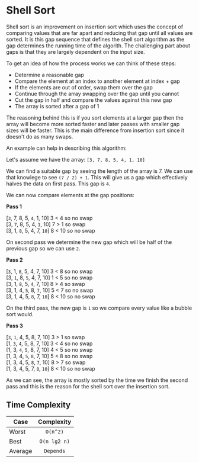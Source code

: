 # Shell Sort

Shell sort is an improvement on insertion sort which uses the concept of
comparing values that are far apart and reducing that gap until all values are
sorted. It is this gap sequence that defines the shell sort algorithm as the
gap determines the running time of the algorith. The challenging part about
gaps is that they are largely dependent on the input size.

To get an idea of how the process works we can think of these steps:

- Determine a reasonable gap
- Compare the element at an index to another element at index + gap
- If the elements are out of order, swap them over the gap
- Continue through the array swapping over the gap until you cannot
- Cut the gap in half and compare the values against this new gap
- The array is sorted after a gap of 1

The reasoning behind this is if you sort elements at a larger gap then the
array will become more sorted faster and later passes with smaller gap sizes
will be faster. This is the main difference from insertion sort since it
doesn't do as many swaps.

An example can help in describing this algorithm:

Let's assume we have the array: `[3, 7, 8, 5, 4, 1, 10]`

We can find a suitable gap by seeing the length of the array is 7. We can use
that knowlege to see `(7 / 2) + 1`. This will give us a gap which effectively
halves the data on first pass. This gap is `4`.

We can now compare elements at the gap positions:

**Pass 1**

[`3`, 7, 8, 5, `4`, 1, 10]  3 < 4 so no swap <br />
[3, `7`, 8, 5, 4, `1`, 10]  7 > 1 so swap <br />
[3, 1, `8`, 5, 4, 7, `10`]  8 < 10 so no swap

On second pass we determine the new gap which will be half of the previous gap
so we can use `2`.

**Pass 2**

[`3`, 1, `8`, 5, 4, 7, 10]  3 < 8 so no swap <br />
[3, `1`, 8, `5`, 4, 7, 10]  1 < 5 so no swap <br />
[3, 1, `8`, 5, `4`, 7, 10]  8 > 4 so swap <br />
[3, 1, 4, `5`, 8, `7`, 10]  5 < 7 so no swap <br />
[3, 1, 4, 5, `8`, 7, `10`]  8 < 10 so no swap

On the third pass, the new gap is `1` so we compare every value like a bubble
sort would.

**Pass 3**

[`3`, `1`, 4, 5, 8, 7, 10]  3 > 1 so swap <br />
[1, `3`, `4`, 5, 8, 7, 10]  3 < 4 so no swap <br />
[1, 3, `4`, `5`, 8, 7, 10]  4 < 5 so no swap <br />
[1, 3, 4, `5`, `8`, 7, 10]  5 < 8 so no swap <br />
[1, 3, 4, 5, `8`, `7`, 10]  8 > 7 so swap <br />
[1, 3, 4, 5, 7, `8`, `10`]  8 < 10 so no swap

As we can see, the array is mostly sorted by the time we finish the second
pass and this is the reason for the shell sort over the insertion sort.

## Time Complexity

| Case      | Complexity  |
| --------- |:-----------:|
| Worst     | `O(n^2)`    |
| Best      | `O(n lg2 n)`|
| Average   | `Depends`   |
